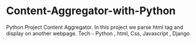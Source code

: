 # Content-Aggregator-with-Python
Python Project Content Aggregator. In this project we parse html tag and display on  another webpage. Tech - Python , html, Css, Javascript , Django
